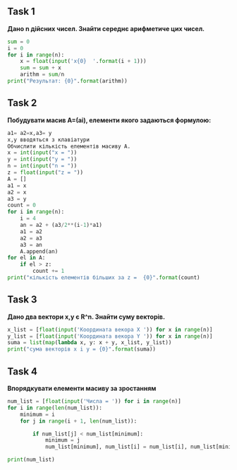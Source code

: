 ## Task 1

__Дано n дійсних чисел. Знайти середнє арифметиче цих чисел.__

```py n = int(input('n = '))
sum = 0
i = 0
for i in range(n):
    x = float(input('x{0}  '.format(i + 1)))
    sum = sum + x
    arithm = sum/n
print("Результат: {0}".format(arithm))
```

## Task 2
__Побудувати масив А=(ai), елементи якого задаються формулою:__

``` py ai = a(i-2)+a(i-1)/2^(i-1)*a(i-3)
a1= a2=x,a3= y
x,y вводяться з клавіатури
Обчислити кількість елементів масиву А.
x = int(input("x = "))
y = int(input("y = "))
n = int(input("n = "))
z = float(input("z = "))
A = []
a1 = x
a2 = x
a3 = y
count = 0
for i in range(n):
    i = 4
    an = a2 + (a3/2**(i-1)*a1)
    a1 = a2
    a2 = a3
    a3 = an
    A.append(an)
for el in A:
    if el > z:
        count += 1
print("кількість елементів більших за z =  {0}".format(count)
```

## Task 3
__Дано два вектори x,y є R^n. Знайти суму векторів.__


``` py n = int(input('Кількість елементів векторів = '))
x_list = [float(input('Координата векора Х ')) for x in range(n)]
y_list = [float(input('Координата векора Y ')) for x in range(n)]
suma = list(map(lambda x, y: x + y, x_list, y_list))
print("сума векторів x i y = {0}".format(suma))
```

## Task 4 
__Впорядкувати елементи масиву за зростанням__

```py n = int(input('Кількість елементів = '))
num_list = [float(input('Чиcла = ')) for i in range(n)]
for i in range(len(num_list)):
    minimum = i
    for j in range(i + 1, len(num_list)):

        if num_list[j] < num_list[minimum]:
            minimum = j
            num_list[minimum], num_list[i] = num_list[i], num_list[minimum]

print(num_list)
```





